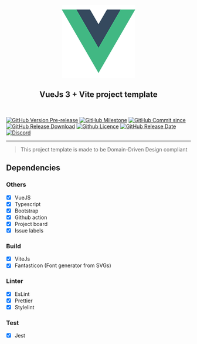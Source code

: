 <p align="center">
  <img src="public/images/logo.png" />
</p>
<h2 align="center">VueJs 3 + Vite project template</h2>
<br>

[![GitHub Version Pre-release](https://img.shields.io/github/v/release/JAGFx/vue3-template?include_prereleases&style=flat-square)](https://github.com/JAGFx/vue3-template/releases)
[![GitHub Milestone](https://img.shields.io/github/milestones/progress/JAGFx/vue3-template/0?style=flat-square)](https://github.com/JAGFx/vue3-template/issues?q=is%3Aopen+is%3Aissue+milestone%3A1.0)
[![GitHub Commit since](https://img.shields.io/github/commits-since/JAGFx/vue3-template/v0.0.3?style=flat-square)](https://github.com/JAGFx/vue3-template/releases)
[![GitHub Release Download](https://img.shields.io/github/downloads/JAGFx/vue3-template/total?style=flat-square)](https://github.com/JAGFx/vue3-template/releases/latest)
[![Github Licence](https://img.shields.io/github/license/JAGFx/vue3-template?style=flat-square)](https://github.com/JAGFx/vue3-template/blob/master/README.md)
[![GitHub Release Date](https://img.shields.io/github/release-date-pre/JAGFx/vue3-template?style=flat-square)](https://github.com/JAGFx/vue3-template/releases/latest)
[![Discord](https://img.shields.io/discord/764915323693826059.svg?label=&logo=discord&logoColor=ffffff&color=7389D8&labelColor=6A7EC2)](https://discord.gg/8abqrEeFxF)

<hr/>

> This project template is made to be Domain-Driven Design compliant

## Dependencies

### Others

- [x] VueJS
- [x] Typescript
- [x] Bootstrap
- [x] Github action
- [x] Project board
- [x] Issue labels

### Build

- [x] ViteJs
- [x] Fantasticon (Font generator from SVGs)

### Linter

- [x] EsLint
- [x] Prettier
- [x] Stylelint

### Test
- [x] Jest
